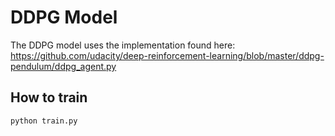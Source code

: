 # DDPG Model

The DDPG model uses the implementation found here:
https://github.com/udacity/deep-reinforcement-learning/blob/master/ddpg-pendulum/ddpg_agent.py

## How to train
```
python train.py
```
